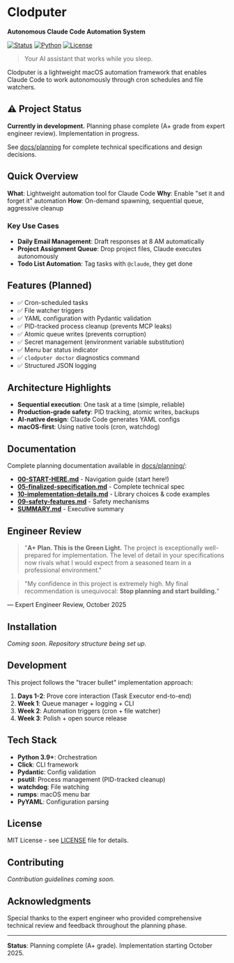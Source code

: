 # Clodputer

**Autonomous Claude Code Automation System**

[![Status](https://img.shields.io/badge/status-in%20development-yellow)](https://github.com/remyolson/clodputer)
[![Python](https://img.shields.io/badge/python-3.9+-blue.svg)](https://www.python.org/downloads/)
[![License](https://img.shields.io/badge/license-MIT-green.svg)](LICENSE)

> Your AI assistant that works while you sleep.

Clodputer is a lightweight macOS automation framework that enables Claude Code to work autonomously through cron schedules and file watchers.

## ⚠️ Project Status

**Currently in development.** Planning phase complete (A+ grade from expert engineer review). Implementation in progress.

See [docs/planning](docs/planning/) for complete technical specifications and design decisions.

## Quick Overview

**What**: Lightweight automation tool for Claude Code
**Why**: Enable "set it and forget it" automation
**How**: On-demand spawning, sequential queue, aggressive cleanup

### Key Use Cases

- **Daily Email Management**: Draft responses at 8 AM automatically
- **Project Assignment Queue**: Drop project files, Claude executes autonomously
- **Todo List Automation**: Tag tasks with `@claude`, they get done

## Features (Planned)

- ✅ Cron-scheduled tasks
- ✅ File watcher triggers
- ✅ YAML configuration with Pydantic validation
- ✅ PID-tracked process cleanup (prevents MCP leaks)
- ✅ Atomic queue writes (prevents corruption)
- ✅ Secret management (environment variable substitution)
- ✅ Menu bar status indicator
- ✅ `clodputer doctor` diagnostics command
- ✅ Structured JSON logging

## Architecture Highlights

- **Sequential execution**: One task at a time (simple, reliable)
- **Production-grade safety**: PID tracking, atomic writes, backups
- **AI-native design**: Claude Code generates YAML configs
- **macOS-first**: Using native tools (cron, watchdog)

## Documentation

Complete planning documentation available in [docs/planning/](docs/planning/):

- **[00-START-HERE.md](docs/planning/00-START-HERE.md)** - Navigation guide (start here!)
- **[05-finalized-specification.md](docs/planning/05-finalized-specification.md)** - Complete technical spec
- **[10-implementation-details.md](docs/planning/10-implementation-details.md)** - Library choices & code examples
- **[09-safety-features.md](docs/planning/09-safety-features.md)** - Safety mechanisms
- **[SUMMARY.md](docs/planning/SUMMARY.md)** - Executive summary

## Engineer Review

> "**A+ Plan. This is the Green Light.** The project is exceptionally well-prepared for implementation. The level of detail in your specifications now rivals what I would expect from a seasoned team in a professional environment."

> "My confidence in this project is extremely high. My final recommendation is unequivocal: **Stop planning and start building.**"

— Expert Engineer Review, October 2025

## Installation

_Coming soon. Repository structure being set up._

## Development

This project follows the "tracer bullet" implementation approach:
1. **Days 1-2**: Prove core interaction (Task Executor end-to-end)
2. **Week 1**: Queue manager + logging + CLI
3. **Week 2**: Automation triggers (cron + file watcher)
4. **Week 3**: Polish + open source release

## Tech Stack

- **Python 3.9+**: Orchestration
- **Click**: CLI framework
- **Pydantic**: Config validation
- **psutil**: Process management (PID-tracked cleanup)
- **watchdog**: File watching
- **rumps**: macOS menu bar
- **PyYAML**: Configuration parsing

## License

MIT License - see [LICENSE](LICENSE) file for details.

## Contributing

_Contribution guidelines coming soon._

## Acknowledgments

Special thanks to the expert engineer who provided comprehensive technical review and feedback throughout the planning phase.

---

**Status**: Planning complete (A+ grade). Implementation starting October 2025.
